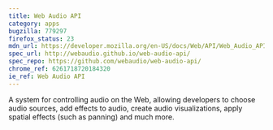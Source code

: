 ```yaml
---
title: Web Audio API
category: apps
bugzilla: 779297
firefox_status: 23
mdn_url: https://developer.mozilla.org/en-US/docs/Web/API/Web_Audio_API
spec_url: http://webaudio.github.io/web-audio-api/
spec_repo: https://github.com/webaudio/web-audio-api/
chrome_ref: 6261718720184320
ie_ref: Web Audio API
---
```


A system for controlling audio on the Web, allowing developers to choose audio sources, add effects to audio, create audio visualizations, apply spatial effects (such as panning)  and much more.
